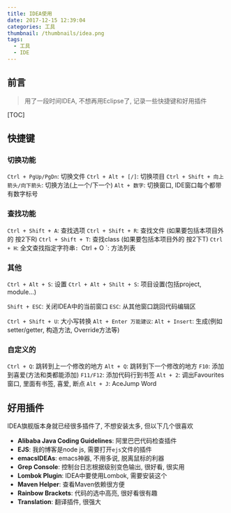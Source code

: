 ```yaml
---
title: IDEA使用
date: 2017-12-15 12:39:04
categories: 工具
thumbnail: /thumbnails/idea.png
tags:
  - 工具
  - IDE
---
```



## 前言

> 用了一段时间IDEA, 不想再用Eclipse了, 记录一些快捷键和好用插件
<!-- more -->


[TOC]

## 快捷键

### 切换功能

`Ctrl + PgUp/PgDn`: 切换文件
`Ctrl + Alt + [/]`: 切换项目
`Ctrl + Shift + 向上箭头/向下箭头`: 切换方法(上一个/下一个)
`Alt + 数字`: 切换窗口, IDE窗口每个都带有数字标号

### 查找功能

`Ctrl + Shift + A`: 查找选项
`Ctrl + Shift + R`: 查找文件 (如果要包括本项目外的 按2下R)
`Ctrl + Shift + T`: 查找class (如果要包括本项目外的 按2下T)
`Ctrl + H`: 全文查找指定字符串`:
`Ctrl + O `: 方法列表

### 其他
`Ctrl + Alt + S`: 设置
`Ctrl + Alt + Shilt + S`: 项目设置(包括project, module...)

`Shift + ESC`: 关闭IDEA中的当前窗口
`ESC`: 从其他窗口跳回代码编辑区

`Ctrl + Shift + U`: 大小写转换
`Alt + Enter 万能建议`:
`Alt + Insert`: 生成(例如setter/getter, 构造方法, Override方法等)

### 自定义的
`Ctrl + Q`: 跳转到上一个修改的地方
`Alt + Q`: 跳转到下一个修改的地方
`F10`: 添加到喜爱(方法和类都能添加)
`F11/F12`: 添加代码行到书签
`Alt + 2`: 调出Favourites窗口, 里面有书签, 喜爱, 断点
`Alt + J`: AceJump Word

## 好用插件

IDEA旗舰版本身就已经很多插件了, 不想安装太多, 但以下几个很喜欢

- **Alibaba Java Coding Guidelines**: 阿里巴巴代码检查插件
- **EJS**: 我的博客是node js, 需要打开`ejs`文件的插件
- **emacsIDEAs**: emacs神器, 不用多说, 脱离鼠标的利器
- **Grep Console**: 控制台日志根据级别变色输出, 很好看, 很实用
- **Lombok Plugin**: IDEA中要使用Lombok, 需要安装这个
- **Maven Helper**: 查看Maven依赖很方便
- **Rainbow Brackets**: 代码的选中高亮, 很好看很有趣
- **Translation**: 翻译插件, 很强大
